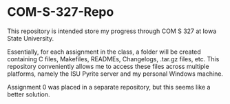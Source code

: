 # COM-S-327-Repo

This repository is intended store my progress through COM S 327 at Iowa State University.

Essentially, for each assignment in the class, a folder will be created containing C files, Makefiles, READMEs, Changelogs, .tar.gz files, etc. This repository conveniently allows me to access these files across multiple platforms, namely the ISU Pyrite server and my personal Windows machine.

Assignment 0 was placed in a separate repository, but this seems like a better solution.
